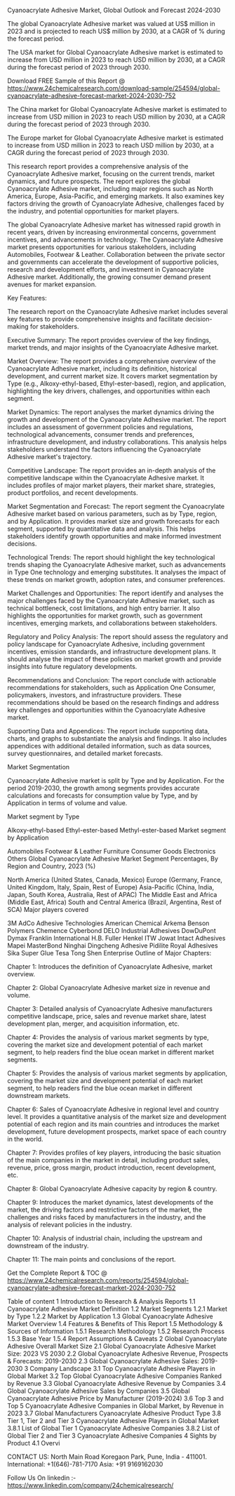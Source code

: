 Cyanoacrylate Adhesive Market, Global Outlook and Forecast 2024-2030

The global Cyanoacrylate Adhesive market was valued at US$ million in 2023 and is projected to reach US$ million by 2030, at a CAGR of % during the forecast period.

The USA market for Global Cyanoacrylate Adhesive market is estimated to increase from USD million in 2023 to reach USD million by 2030, at a CAGR during the forecast period of 2023 through 2030.

Download FREE Sample of this Report @ https://www.24chemicalresearch.com/download-sample/254594/global-cyanoacrylate-adhesive-forecast-market-2024-2030-752

The China market for Global Cyanoacrylate Adhesive market is estimated to increase from USD million in 2023 to reach USD million by 2030, at a CAGR during the forecast period of 2023 through 2030.

The Europe market for Global Cyanoacrylate Adhesive market is estimated to increase from USD million in 2023 to reach USD million by 2030, at a CAGR during the forecast period of 2023 through 2030.

This research report provides a comprehensive analysis of the Cyanoacrylate Adhesive market, focusing on the current trends, market dynamics, and future prospects. The report explores the global Cyanoacrylate Adhesive market, including major regions such as North America, Europe, Asia-Pacific, and emerging markets. It also examines key factors driving the growth of Cyanoacrylate Adhesive, challenges faced by the industry, and potential opportunities for market players.

The global Cyanoacrylate Adhesive market has witnessed rapid growth in recent years, driven by increasing environmental concerns, government incentives, and advancements in technology. The Cyanoacrylate Adhesive market presents opportunities for various stakeholders, including Automobiles, Footwear & Leather. Collaboration between the private sector and governments can accelerate the development of supportive policies, research and development efforts, and investment in Cyanoacrylate Adhesive market. Additionally, the growing consumer demand present avenues for market expansion.

Key Features:

The research report on the Cyanoacrylate Adhesive market includes several key features to provide comprehensive insights and facilitate decision-making for stakeholders.

Executive Summary: The report provides overview of the key findings, market trends, and major insights of the Cyanoacrylate Adhesive market.

Market Overview: The report provides a comprehensive overview of the Cyanoacrylate Adhesive market, including its definition, historical development, and current market size. It covers market segmentation by Type (e.g., Alkoxy-ethyl-based, Ethyl-ester-based), region, and application, highlighting the key drivers, challenges, and opportunities within each segment.

Market Dynamics: The report analyses the market dynamics driving the growth and development of the Cyanoacrylate Adhesive market. The report includes an assessment of government policies and regulations, technological advancements, consumer trends and preferences, infrastructure development, and industry collaborations. This analysis helps stakeholders understand the factors influencing the Cyanoacrylate Adhesive market's trajectory.

Competitive Landscape: The report provides an in-depth analysis of the competitive landscape within the Cyanoacrylate Adhesive market. It includes profiles of major market players, their market share, strategies, product portfolios, and recent developments.

Market Segmentation and Forecast: The report segment the Cyanoacrylate Adhesive market based on various parameters, such as by Type, region, and by Application. It provides market size and growth forecasts for each segment, supported by quantitative data and analysis. This helps stakeholders identify growth opportunities and make informed investment decisions.

Technological Trends: The report should highlight the key technological trends shaping the Cyanoacrylate Adhesive market, such as advancements in Type One technology and emerging substitutes. It analyses the impact of these trends on market growth, adoption rates, and consumer preferences.

Market Challenges and Opportunities: The report identify and analyses the major challenges faced by the Cyanoacrylate Adhesive market, such as technical bottleneck, cost limitations, and high entry barrier. It also highlights the opportunities for market growth, such as government incentives, emerging markets, and collaborations between stakeholders.

Regulatory and Policy Analysis: The report should assess the regulatory and policy landscape for Cyanoacrylate Adhesive, including government incentives, emission standards, and infrastructure development plans. It should analyse the impact of these policies on market growth and provide insights into future regulatory developments.

Recommendations and Conclusion: The report conclude with actionable recommendations for stakeholders, such as Application One Consumer, policymakers, investors, and infrastructure providers. These recommendations should be based on the research findings and address key challenges and opportunities within the Cyanoacrylate Adhesive market.

Supporting Data and Appendices: The report include supporting data, charts, and graphs to substantiate the analysis and findings. It also includes appendices with additional detailed information, such as data sources, survey questionnaires, and detailed market forecasts.

Market Segmentation

Cyanoacrylate Adhesive market is split by Type and by Application. For the period 2019-2030, the growth among segments provides accurate calculations and forecasts for consumption value by Type, and by Application in terms of volume and value.

Market segment by Type

Alkoxy-ethyl-based
Ethyl-ester-based
Methyl-ester-based
Market segment by Application

Automobiles
Footwear & Leather
Furniture
Consumer Goods
Electronics
Others
Global Cyanoacrylate Adhesive Market Segment Percentages, By Region and Country, 2023 (%)

North America (United States, Canada, Mexico)
Europe (Germany, France, United Kingdom, Italy, Spain, Rest of Europe)
Asia-Pacific (China, India, Japan, South Korea, Australia, Rest of APAC)
The Middle East and Africa (Middle East, Africa)
South and Central America (Brazil, Argentina, Rest of SCA)
Major players covered

3M
AdCo
Adhesive Technologies
American Chemical
Arkema
Benson Polymers
Chemence
Cyberbond
DELO Industrial Adhesives
DowDuPont
Dymax
Franklin International
H.B. Fuller
Henkel
ITW
Jowat
Intact Adhesives
Mapei
MasterBond
Ninghai Dingcheng Adhesive
Pidilite
Royal Adhesives
Sika
Super Glue
Tesa
Tong Shen Enterprise
Outline of Major Chapters:

Chapter 1: Introduces the definition of Cyanoacrylate Adhesive, market overview.

Chapter 2: Global Cyanoacrylate Adhesive market size in revenue and volume.

Chapter 3: Detailed analysis of Cyanoacrylate Adhesive manufacturers competitive landscape, price, sales and revenue market share, latest development plan, merger, and acquisition information, etc.

Chapter 4: Provides the analysis of various market segments by type, covering the market size and development potential of each market segment, to help readers find the blue ocean market in different market segments.

Chapter 5: Provides the analysis of various market segments by application, covering the market size and development potential of each market segment, to help readers find the blue ocean market in different downstream markets.

Chapter 6: Sales of Cyanoacrylate Adhesive in regional level and country level. It provides a quantitative analysis of the market size and development potential of each region and its main countries and introduces the market development, future development prospects, market space of each country in the world.

Chapter 7: Provides profiles of key players, introducing the basic situation of the main companies in the market in detail, including product sales, revenue, price, gross margin, product introduction, recent development, etc.

Chapter 8: Global Cyanoacrylate Adhesive capacity by region & country.

Chapter 9: Introduces the market dynamics, latest developments of the market, the driving factors and restrictive factors of the market, the challenges and risks faced by manufacturers in the industry, and the analysis of relevant policies in the industry.

Chapter 10: Analysis of industrial chain, including the upstream and downstream of the industry.

Chapter 11: The main points and conclusions of the report.

Get the Complete Report & TOC @ https://www.24chemicalresearch.com/reports/254594/global-cyanoacrylate-adhesive-forecast-market-2024-2030-752

Table of content
1 Introduction to Research & Analysis Reports
1.1 Cyanoacrylate Adhesive Market Definition
1.2 Market Segments
1.2.1 Market by Type
1.2.2 Market by Application
1.3 Global Cyanoacrylate Adhesive Market Overview
1.4 Features & Benefits of This Report
1.5 Methodology & Sources of Information
1.5.1 Research Methodology
1.5.2 Research Process
1.5.3 Base Year
1.5.4 Report Assumptions & Caveats
2 Global Cyanoacrylate Adhesive Overall Market Size
2.1 Global Cyanoacrylate Adhesive Market Size: 2023 VS 2030
2.2 Global Cyanoacrylate Adhesive Revenue, Prospects & Forecasts: 2019-2030
2.3 Global Cyanoacrylate Adhesive Sales: 2019-2030
3 Company Landscape
3.1 Top Cyanoacrylate Adhesive Players in Global Market
3.2 Top Global Cyanoacrylate Adhesive Companies Ranked by Revenue
3.3 Global Cyanoacrylate Adhesive Revenue by Companies
3.4 Global Cyanoacrylate Adhesive Sales by Companies
3.5 Global Cyanoacrylate Adhesive Price by Manufacturer (2019-2024)
3.6 Top 3 and Top 5 Cyanoacrylate Adhesive Companies in Global Market, by Revenue in 2023
3.7 Global Manufacturers Cyanoacrylate Adhesive Product Type
3.8 Tier 1, Tier 2 and Tier 3 Cyanoacrylate Adhesive Players in Global Market
3.8.1 List of Global Tier 1 Cyanoacrylate Adhesive Companies
3.8.2 List of Global Tier 2 and Tier 3 Cyanoacrylate Adhesive Companies
4 Sights by Product
4.1 Overvi

CONTACT US:
North Main Road Koregaon Park, Pune, India - 411001.
International: +1(646)-781-7170
Asia: +91 9169162030

Follow Us On linkedin :- https://www.linkedin.com/company/24chemicalresearch/
